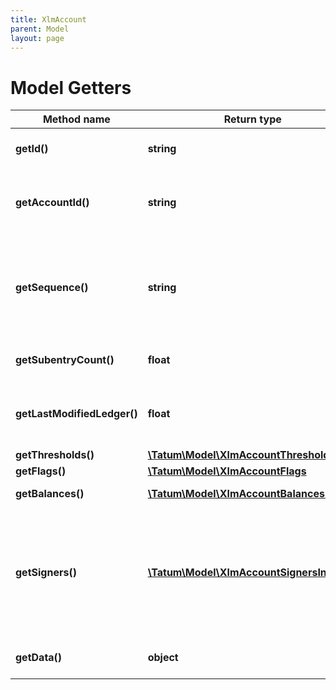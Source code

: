 ```yaml
---
title: XlmAccount
parent: Model
layout: page
---
```


# Model Getters

Method name | Return type | Description | Notes
------------ | ------------- | ------------- | -------------
**getId()** | **string** | A unique identifier for this account. | [optional]
**getAccountId()** | **string** | This account’s public key encoded in a base32 string representation. | [optional]
**getSequence()** | **string** | This account’s current sequence number. For use when submitting this account’s next transaction. | [optional]
**getSubentryCount()** | **float** | The number of subentries on this account. | [optional]
**getLastModifiedLedger()** | **float** | The ID of the last ledger that included changes to this account. | [optional]
**getThresholds()** | [**\Tatum\Model\XlmAccountThresholds**](../XlmAccountThresholds) |  | [optional]
**getFlags()** | [**\Tatum\Model\XlmAccountFlags**](../XlmAccountFlags) |  | [optional]
**getBalances()** | [**\Tatum\Model\XlmAccountBalancesInner[]**](../XlmAccountBalancesInner) | The assets this account holds. | [optional]
**getSigners()** | [**\Tatum\Model\XlmAccountSignersInner[]**](../XlmAccountSignersInner) | The public keys and associated weights that can be used to authorize transactions for this account. Used for multi-sig. | [optional]
**getData()** | **object** | An array of account data fields. | [optional]

